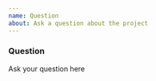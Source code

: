 ```yaml
---
name: Question
about: Ask a question about the project
---
```


<!-- Please search existing issues to avoid creating duplicates. -->

### Question
Ask your question here



<!-- Template modified by Tektronix. Original Content developed by the following authors. -->
<!-- Microsoft Corporation and their Question Template available at https://github.com/Microsoft/vscode -->
